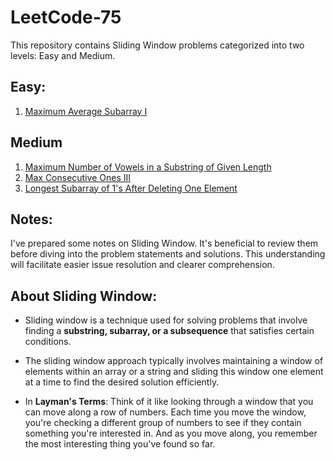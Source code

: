 # LeetCode-75

This repository contains Sliding Window problems categorized into two levels: Easy and Medium.

## Easy: 
1. [Maximum Average Subarray I](https://github.com/Shubham-Nahar-Java-Coder/Leetcode-75/tree/master/Sliding-Window/Max-Avaerage-SubArray)

## Medium
1. [Maximum Number of Vowels in a Substring of Given Length](https://github.com/Shubham-Nahar-Java-Coder/Leetcode-75/tree/master/Sliding-Window/Maximum-Number-Of-Vowels-In-A-Substring-Of-Given-Length)
2. [Max Consecutive Ones III](https://github.com/Shubham-Nahar-Java-Coder/Leetcode-75/tree/master/Sliding-Window/Max-Consecutive-Ones-III)
3. [Longest Subarray of 1's After Deleting One Element](https://github.com/Shubham-Nahar-Java-Coder/Leetcode-75/tree/master/Sliding-Window/Longest-Subarray-Of-1st-After-Deleting-One-Element)

## Notes:

I've prepared some notes on Sliding Window. It's beneficial to review them before diving into the problem statements and solutions. This understanding will facilitate easier issue resolution and clearer comprehension.

## About Sliding Window:

- Sliding window is a technique used for solving problems that involve finding a **substring, subarray, or a subsequence** that satisfies certain conditions. 

- The sliding window approach typically involves maintaining a window of elements within an array or a string and sliding this window one element at a time to find the desired solution efficiently.

- In **Layman's Terms**: Think of it like looking through a window that you can move along a row of numbers. Each time you move the window, you're checking a different group of numbers to see if they contain something you're interested in. And as you move along, you remember the most interesting thing you've found so far.
